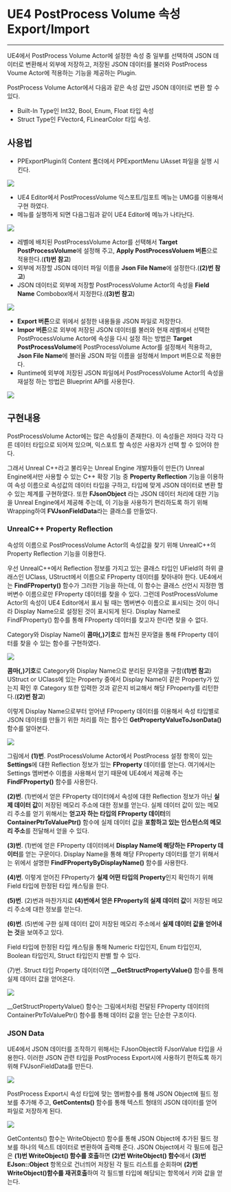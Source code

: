 # UE4 PostProcess Volume 속성 Export/Import

------------------------------------------------------------------------------------------------------------------------------------------------------------------------------------

UE4에서 PostProcess Volume Actor에 설정한 속성 중 일부를 선택하여 JSON 데이터로 변환해서 외부에 저장하고, 저장된 JSON 데이터를 불러와 PostProcess Voume  Actor에 적용하는 기능을 제공하는 Plugin.

PostProcess Volume Actor에서 다음과 같은 속성 값만 JSON 데이터로 변환 할 수 있다.

* Built-In Type인 Int32, Bool, Enum, Float 타입 속성
* Struct Type인 FVector4, FLinearColor 타입 속성.

## 사용법

* PPExportPlugin의 Content 폴더에서 PPExportMenu UAsset 파일을 실행 시킨다.

![](https://github.com/Devcoder-IndieWorks/PostProcessExport/blob/master/Images/Exec_PPVExportMenu.png)

* UE4 Editor에서 PostProcessVolume 익스포트/임포트 메뉴는 UMG를 이용해서 구현 하였다.
* 메뉴를 실행하게 되면 다음그림과 같이 UE4 Editor에 메뉴가 나타난다.

![](https://github.com/Devcoder-IndieWorks/PostProcessExport/blob/master/Images/PPVExportMenu.png)

* 레벨에 배치된 PostProcessVolume Actor를 선택해서 **Target PostProcessVolume**에 설정해 주고, **Apply PostProcessVoluem 버튼**으로 적용한다.(**(1)번 참고**)
* 외부에 저장할 JSON 데이터 파일 이름을 **Json File Name**에 설정한다.(**(2)번 참고**)
* JSON 데이터로 외부에 저장할 PostProcessVolume Actor의 속성을 **Field Name** Combobox에서 지정한다.(**(3)번 참고**)

![](https://github.com/Devcoder-IndieWorks/PostProcessExport/blob/master/Images/FieldName_Combox_UI.png)

* **Export 버튼**으로 위에서 설정한 내용들을 JSON 파일로 저장한다.
* **Impor 버튼**으로 외부에 저장된 JSON 데이터를 불러와 현재 레벨에서 선택한 PostProcessVolume  Actor에 속성을 다시 설정 하는 방법은 **Target PostProcessVolume**에 PostProcessVolume Actor를 설정해서 적용하고, **Json File Name**에 블러올 JSON 파일 이름을 설정해서 Import 버튼으로 적용한다.
* Runtime에 외부에 저장된 JSON 파일에서 PostProcessVolume Actor의 속성을 재설정 하는 방법은 Blueprint API를 사용한다.

![](https://github.com/Devcoder-IndieWorks/PostProcessExport/blob/master/Images/ImportPostProcessSettings_BP_API.png)



## 구현내용

PostProcessVolume Actor에는 많은 속성들이 존재한다. 이 속성들은 저마다 각각 다른 데이터 타입으로 되어져 있으며, 익스포트 할 속성은 사용자가 선택 할 수 있어야 한다.

그래서 Unreal C++라고 불리우는 Unreal Engine 개발자들이 만든(?) Unreal Engine에서만 사용할 수 있는  C++ 확장 기능 중 **Property Reflection** 기능을 이용하여 속성 이름으로 속성값의 데이터 타입을 구하고, 타입에 맞게 JSON 데이터로 변환 할 수 있는 체계를 구현하였다.  또한 **FJsonObject** 라는 JSON 데이터 처리에 대한 기능을 Unreal Engine에서 제공해 주는데, 이 기능을 사용하기 편리하도록 하기 위해 Wrapping하여 **FVJsonFieldData**라는 클래스를 만들었다.

### UnrealC++ Property Reflection

속성의 이름으로 PostProcessVolume Actor의 속성값을 찾기 위해 UnrealC++의 Property Reflection 기능을 이용한다.

우선 UnrealC++에서 Reflection 정보를 가지고 있는 클래스 타입인 UField의 하위 클래스인 UClass, UStruct에서 이름으로 FProperty  데이터를 찾아내야 한다. UE4에서는 **FindFProperty()** 함수가 그러한 기능을 하는데, 이 함수는 클래스 선언시 지정한 멤버변수 이름으로만 FProperty 데이터를 찾을 수 있다. 그런데 PostProcessVolume Actor의 속성이 UE4 Editor에서 표시 될 때는 멤버변수 이름으로 표시되는 것이 아니라 Display Name으로 설정된 것이 표시되게 된다. Display Name로 FindFProperty() 함수를 통해 FProperty 데이터를 찾고자 한다면 찾을 수 없다.

Category와 Display Name이 **콤마(,)기호**로 합쳐진 문자열을 통해 FProperty  데이터를 찾을 수 있는 함수를 구현하였다.

![](https://github.com/Devcoder-IndieWorks/PostProcessExport/blob/master/Images/Function_FindFPropertyByDisplayName.png)

**콤마(,)기호**로 Category와 Display Name으로 분리된 문자열을 구함(**(1)번 참고**) UStruct or UClass에 있는 Property 중에서 Display Name이 같은 Property가 있는지 확인 후 Category 또한 입력한 것과 같은지 비교해서 해당 FProperty를 리턴한다.(**(2)번 참고**)

이렇게 Display Name으로부터 얻어낸 FProperty 데이터를 이용해서 속성 타입별로 JSON 데이터를 만들기 위한 처리를 하는 함수인 **GetPropertyValueToJsonData()** 함수를 알아본다.

![](https://github.com/Devcoder-IndieWorks/PostProcessExport/blob/master/Images/Function_GetPropertyValueToJsonData.png)

그림에서 **(1)번**. PostProcessVolume Actor에서 PostProcess 설정 항목이 있는 **Settings**에 대한 Reflection 정보가 있는 **FProperty** 데이터를 얻는다. 여기에서는 Settings 멤버변수 이름을 사용해서 얻기 때문에 UE4에서 제공해 주는 **FindFProperty()** 함수를 사용한다. 

**(2)번**. (1)번에서 얻은 FProperty 데이터에서 속성에 대한 Reflection 정보가 아닌 **실제 데이터 값**이 저장된 메모리 주소에 대한 정보를 얻는다. 실제 데이터 값이 있는 메모리 주소를 얻기 위해서는 **얻고자 하는 타입의 FProperty 데이터**의 **ContainerPtrToValuePtr()** 함수에 실제 데이터 값을 **포함하고 있는 인스턴스의 메모리 주소**를 전달해서 얻을 수 있다. 

**(3)번**. (1)번에 얻은 FProperty 데이터에서 **Display Name에 해당하는 FProperty 데이터**를 얻는 구문이다. Display Name을 통해 해당 FProperty 데이터를 얻기 위해서는 위에서 설명한 **FindFPropertyByDisplayName()** 함수를 사용한다.

**(4)번**. 이렇게 얻어진 FProperty가 **실제 어떤 타입의 Property**인지 확인하기 위해 Field 타입에 한정된 타입 캐스팅을 한다.

**(5)번**. (2)번과 마찬가지로 **(4)번에서 얻은 FProperty의 실제 데이터 값**이 저장된 메모리 주소에 대한 정보를 얻는다.

**(6)번**. (5)번에 구한 실제 데이터 값이 저장된 메모리 주소에서 **실제 데이터 값을 얻어내는 것**을 보여주고 있다.

Field 타입에 한정된 타입 캐스팅을 통해 Numeric 타입인지, Enum 타입인지, Boolean 타입인지, Struct 타입인지 판별 할 수 있다.

(7)번. Struct 타입 Property 데이터이면 **__GetStructPropertyValue()** 함수를 통해 실제 데이터 값을 얻어온다.

![](https://github.com/Devcoder-IndieWorks/PostProcessExport/blob/master/Images/Function_GetStructPropertyValue.png)

__GetStructPropertyValue()  함수는 그림에서처럼 전달된 FProperty 데이터의 ContainerPtrToValuePtr() 함수를 통해 데이터 값을 얻는 단순한 구조이다. 

### JSON Data

UE4에서 JSON 데이터를 조작하기 위해서는 FJsonObject와 FJsonValue 타입을 사용한다. 이러한 JSON 관련 타입을 PostProcess Export시에 사용하기 편하도록 하기 위해 FVJsonFieldData를 만든다.

![](https://github.com/Devcoder-IndieWorks/PostProcessExport/blob/master/Images/Class_FVJsonFieldData.png)

PostProcess Export시 속성 타입에 맞는 멤버함수를 통해 JSON Object에 필드 정보를 추가해 주고, **GetContents()** 함수를 통해 텍스트 형태의 JSON 데이터를 얻어 파일로 저장하게 된다.

 ![](https://github.com/Devcoder-IndieWorks/PostProcessExport/blob/master/Images/Function_GetContents.png)

GetContents() 함수는 WriteObject() 함수를 통해 JSON Object에 추가된 필드 정보를 하나의 텍스트 데이터로 변환하여 출력해 준다. JSON Object에서 각 필드에 접근은 **(1)번 WriteObject() 함수를 호출**하면 **(2)번 WriteObject() 함수**에서 **(3)번 EJson::Object** 항목으로 건너띄어 저장된 각 필드 리스트를 순회하며 **(2)번 WriteObject()함수를 재귀호출**하여 각 필드별 타입에 해당되는 항목에서 키와 값을 얻는다.



